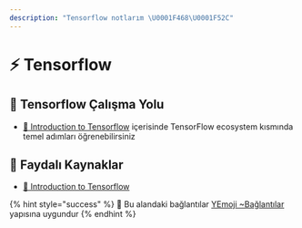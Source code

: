 ```yaml
---
description: "Tensorflow notlarım \U0001F468‍\U0001F52C"
---
```


# ⚡ Tensorflow

## 🚩 Tensorflow Çalışma Yolu

* [📖 Introduction to Tensorflow](https://www.tensorflow.org/learn) içerisinde TensorFlow ecosystem kısmında temel adımları öğrenebilirsiniz

## 🔗 Faydalı Kaynaklar

* [📖 Introduction to Tensorflow](https://www.tensorflow.org/learn)

{% hint style="success" %}
🚀 Bu alandaki bağlantılar [YEmoji ~Bağlantılar](https://emoji.yemreak.com/kullanim/baglantilar) yapısına uygundur
{% endhint %}

